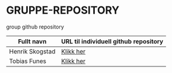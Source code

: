 # GRUPPE-REPOSITORY
group github repository

| Fullt navn       | URL til individuell github repository                         |
| ---------------- | ------------------------------------------------------------- |
| Henrik Skogstad  | [Klikk her](https://github.com/Skogstad-beep/IND-GITHUB-KONTO)|
| Tobias Funes     | [Klikk her](https://github.com/ImToeb/IND-REPOSITORY)       |
